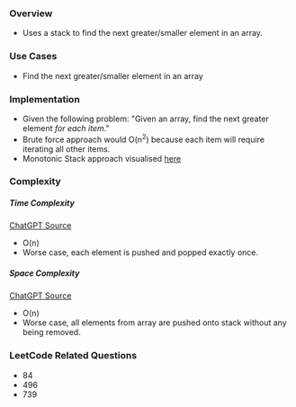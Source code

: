 ### Overview
- Uses a stack to find the next greater/smaller element in an array. 

### Use Cases
- Find the next greater/smaller element in an array

### Implementation
- Given the following problem: "Given an array, find the next greater element *for each item*."
- Brute force approach would O(n$^2$) because each item will require iterating all other items.
- Monotonic Stack approach visualised [here](https://youtu.be/DjYZk8nrXVY?t=299)

### Complexity
##### Time Complexity
[ChatGPT Source](https://chatgpt.com/c/68d70081-a287-40d7-8b49-f9fdc019719c)
- O(n)
- Worse case, each element is pushed and popped exactly once.
##### Space Complexity
[ChatGPT Source](https://chatgpt.com/c/7db05647-a670-4fc5-aab2-1f99992a5ed7)
- O(n)
- Worse case, all elements from array are pushed onto stack without any being removed.

### LeetCode Related Questions
- 84
- 496
- 739